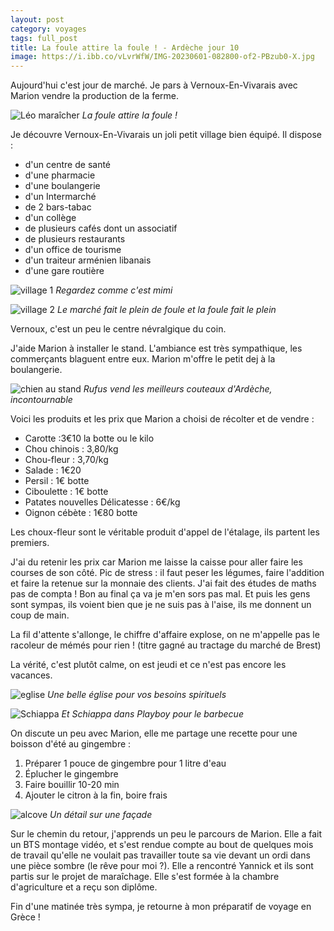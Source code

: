 ```yaml
---
layout: post 
category: voyages
tags: full_post
title: La foule attire la foule ! - Ardèche jour 10
image: https://i.ibb.co/vLvrWfW/IMG-20230601-082800-of2-PBzub0-X.jpg
---
```


Aujourd'hui c'est jour de marché. Je pars à Vernoux-En-Vivarais avec Marion vendre la production de la ferme. 

![Léo maraîcher](https://i.ibb.co/vLvrWfW/IMG-20230601-082800-of2-PBzub0-X.jpg)
_La foule attire la foule !_

<!--more-->

Je découvre Vernoux-En-Vivarais un joli petit village bien équipé. Il dispose :

- d'un centre de santé 
- d'une pharmacie
- d'une boulangerie
- d'un Intermarché
- de 2 bars-tabac
- d'un collège
- de plusieurs cafés dont un associatif
- de plusieurs restaurants
- d'un office de tourisme
- d'un traiteur arménien libanais
- d'une gare routière 

![village 1](https://i.ibb.co/SX01n4X/IMG-20230601-093425-By2-Aw0-Mb5k.jpg)
_Regardez comme c'est mimi_

![village 2](https://i.ibb.co/0hWZMJf/IMG-20230601-093849-Oe-WNRDf-G2-W.jpg)
_Le marché fait le plein de foule et la foule fait le plein_

Vernoux, c'est un peu le centre névralgique du coin. 

J'aide Marion à installer le stand. L'ambiance est très sympathique, les commerçants blaguent entre eux. Marion m'offre le petit dej à la boulangerie. 

![chien au stand](https://i.ibb.co/nDksP36/IMG-20230601-074035-K36-Lfqcy4-Y.jpg)
_Rufus vend les meilleurs couteaux d'Ardèche, incontournable_

Voici les produits et les prix que Marion a choisi de récolter et de vendre :

- Carotte :3€10 la botte ou le kilo
- Chou chinois : 3,80/kg
- Chou-fleur : 3,70/kg
- Salade : 1€20
- Persil : 1€ botte 
- Ciboulette : 1€ botte
- Patates nouvelles Délicatesse : 6€/kg
- Oignon cébète : 1€80 botte 

Les choux-fleur sont le véritable produit d'appel de l'étalage, ils partent les premiers.



J'ai du retenir les prix car Marion me laisse la caisse pour aller faire les courses de son côté. 
Pic de stress : il faut peser les légumes, faire l'addition et faire la retenue sur la monnaie des clients. J'ai fait des études de maths pas de compta ! Bon au final ça va je m'en sors pas mal. 
Et puis les gens sont sympas, ils voient bien que je ne suis pas à l'aise, ils me donnent un coup de main. 

La fil d'attente s'allonge, le chiffre d'affaire explose, on ne m'appelle pas le racoleur de mémés pour rien ! 
(titre gagné au tractage du marché de Brest)

La vérité, c'est plutôt calme, on est jeudi et ce n'est pas encore les vacances. 

![eglise](https://i.ibb.co/pyGcs7d/IMG-20230601-111533-HODXVXzm00.jpghttps://i.ibb.co/pyGcs7d/IMG-20230601-111533-HODXVXzm00.jpg)
_Une belle église pour vos besoins spirituels_

![Schiappa](https://i.ibb.co/F4QJ109/IMG-20230601-075139-5-Ze7-VEAq9w.jpg)
_Et Schiappa dans Playboy pour le barbecue_

On discute un peu avec Marion, elle me partage une recette pour une boisson d'été au gingembre :

1. Préparer 1 pouce de gingembre pour 1 litre d'eau 
2. Éplucher le gingembre 
3. Faire bouillir 10-20 min
4. Ajouter le citron à la fin, boire frais 

![alcove](https://i.ibb.co/16Rsp0y/IMG-20230601-111702-x-C8-JGLMi5h.jpg)
_Un détail sur une façade_

Sur le chemin du retour, j'apprends un peu le parcours de Marion. Elle a fait un BTS montage vidéo, et s'est rendue compte au bout de quelques mois de travail qu'elle ne voulait pas travailler toute sa vie devant un ordi dans une pièce sombre (le rêve pour moi ?). Elle a rencontré Yannick et ils sont partis sur le projet de maraîchage. Elle s'est formée à la chambre d'agriculture et a reçu son diplôme.

Fin d'une matinée très sympa, je retourne à mon préparatif de voyage en Grèce ! 






